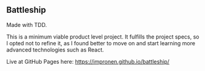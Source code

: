 ## Battleship

Made with TDD.

This is a minimum viable product level project. It fulfills the project specs, so I opted not to refine it, as I found better to move on and start learning more advanced technologies such as React.

Live at GitHub Pages here: https://impronen.github.io/battleship/
